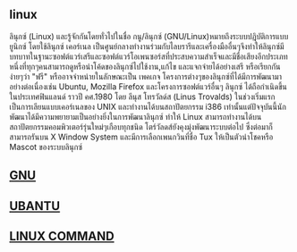 

## linux
 ลินุกซ์ (Linux) และรู้จักกันโดยทั่วไปในชื่อ กนู/ลินุกซ์ (GNU/Linux)หมายถึงระบบปฎิบัติการแบบยูนิกซ์ โดยใช้ลินุกซ์ เคอร์เนล เป็นศูนย์กลางทำงานร่วมกับไลบรารีและเครื่องมืออื่นๆจึงทำให้ลินุกซ์มีบทบาทในฐานะซอฟต์แวร์เสรีและซอฟต์แวร์โอเพนซอร์สที่ประสบความสำเร็จและมีชื่อเสียงอีกประเภทหนึ่งที่ทุกๆคนสามารถดูหรือนำโค้ดของลินุกซ์ไปใช้งาน,แก้ไข และแจกจ่ายได้อย่างเสรี หรือเรียกกันง่ายๆว่า "ฟรี" หรืออาจจำหน่ายในลักษณะเป็น   เพคเกจ โครงการต่างๆของลินุกซ์ที่ได้มีการพัฒนามาอย่างต่อเนื่องเช่น Ubuntu, Mozilla Firefox และโครงการซอฟต์แวร์อื่นๆ     ลินุกซ์ ได้ถือกำเนิดขึ้นในประเทศฟินแลนด์ ราวปี คศ.1980 โดย ลีนุส โทรวัลด์ส (Linus  Trovalds)  ในช่วงเริ่มแรกเป็นการเลียนแบบเคอร์เนลของ UNIX และทำงานได้บนสถาปัตยกรรม i386 เท่านั้นแต่ปัจจุบันนี้นักพัฒนาได้มึความพยายามเป็นอย่างยิ่งในการพัฒนาลินุกซ์ ทำให้ Linux สามารถทำงานได้บนสถาปัตยกรรมคอมพิวเตอร์รุ่นใหม่ๆเกือบทุกชนิด โตร์วัลดส์ยังคุงมุ่งพัฒนาระบบต่อไป ซึ่งต่อมาก็สามารถรันบน X Window System และมีการเลือกเพนกวินที่ชื่อ Tux  ให้เป็นตัวนำโชคหรือ Mascot ของระบบลินุกซ์



## [GNU](https://github.com/warayutkhanka/linux/blob/master/GNU.docx)
## [UBANTU](https://github.com/warayutkhanka/linux/blob/master/ubantu.docx)
## [LINUX COMMAND](https://github.com/warayutkhanka/linux/blob/master/%E0%B8%84%E0%B8%B3%E0%B8%AA%E0%B8%B1%E0%B9%88%E0%B8%87%20linux%20command.docx)
